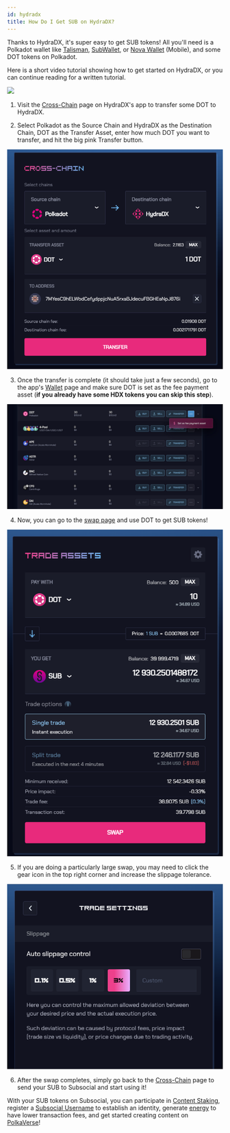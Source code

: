 ```yaml
---
id: hydradx
title: How Do I Get SUB on HydraDX?
---
```


Thanks to HydraDX, it's super easy to get SUB tokens! All you'll need is a Polkadot wallet 
like [Talisman](https://talisman.xyz/), [SubWallet](https://www.subwallet.app/), or [Nova Wallet](https://novawallet.io/) (Mobile), 
and some DOT tokens on Polkadot.

Here is a short video tutorial showing how to get started on HydraDX, 
or you can continue reading for a written tutorial.

![](https://www.youtube.com/watch?v=Gs0y3FECzro)

1. Visit the [Cross-Chain](https://app.hydradx.io/cross-chain?referral=SUBSOCIAL) page on HydraDX's app to transfer some DOT to HydraDX.
  
2. Select Polkadot as the Source Chain and HydraDX as the Destination Chain, DOT as the Transfer Asset,
enter how much DOT you want to transfer, and hit the big pink Transfer button.

![](../../../static/img/GetSUB/hydra1.png)

3. Once the transfer is complete (it should take just a few seconds),
go to the app's [Wallet](https://app.hydradx.io/wallet/assets?referral=SUBSOCIAL) page and make sure DOT is set
as the fee payment asset (**if you already have some HDX tokens you can skip this step**).

![](../../../static/img/GetSUB/hydra2.png)

4. Now, you can go to the [swap page](https://app.hydradx.io/trade/swap?referral=SUBSOCIAL) and use DOT to get SUB tokens!

![](../../../static/img/GetSUB/hydra3.png)

5. If you are doing a particularly large swap, you may need to click the gear icon in the top right corner and increase the slippage tolerance.

![](../../../static/img/GetSUB/hydra4.png)

6. After the swap completes, simply go back to the [Cross-Chain](https://app.hydradx.io/cross-chain?referral=SUBSOCIAL) page
to send your SUB to Subsocial and start using it!

With your SUB tokens on Subsocial, you can participate in [Content Staking](https://sub.id/creators), 
register a [Subsocial Username](https://polkaverse.com/dd) to establish an identity, 
generate [energy](https://polkaverse.com/energy) to have lower transaction fees, 
and get started creating content on [PolkaVerse](https://polkaverse.com/)!
